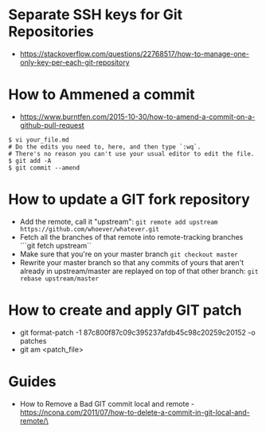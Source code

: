 # Separate SSH keys for Git Repositories
* https://stackoverflow.com/questions/22768517/how-to-manage-one-only-key-per-each-git-repository

# How to Ammened a commit
* https://www.burntfen.com/2015-10-30/how-to-amend-a-commit-on-a-github-pull-request
```
$ vi your_file.md
# Do the edits you need to, here, and then type `:wq`.
# There's no reason you can't use your usual editor to edit the file.
$ git add -A
$ git commit --amend
```

# How to update a GIT fork repository
* Add the remote, call it "upstream":
```git remote add upstream https://github.com/whoever/whatever.git```
*  Fetch all the branches of that remote into remote-tracking branches
```git fetch upstream``
* Make sure that you're on your master branch
```git checkout master```
* Rewrite your master branch so that any commits of yours that aren't already in upstream/master are replayed on top of that other branch:
```git rebase upstream/master```

# How to create and apply GIT patch
* git format-patch -1 87c800f87c09c395237afdb45c98c20259c20152 -o patches
* git am <patch_file>

# Guides
* How to Remove a Bad GIT commit local and remote - https://ncona.com/2011/07/how-to-delete-a-commit-in-git-local-and-remote/\
